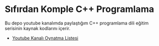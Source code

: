 # Sıfırdan Komple C++ Programlama

Bu depo youtube kanalımda paylaştığım C++ programlama dili eğitim serisinin kaynak kodlarını içerir.
* [Youtube Kanalı Oynatma Listesi](https://www.youtube.com/watch?v=ailAk9jqEsY&list=PLqiHvxGteAQdk1kl7dnt_Cvy9veTYVPv9&index=1)